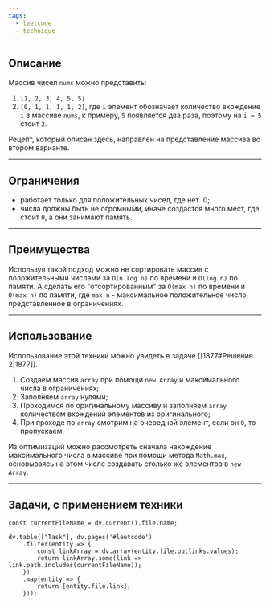 ```yaml
---
tags:
  - leetcode
  - technique
---
```

## Описание

Массив чисел `nums` можно представить:
1. `[1, 2, 3, 4, 5, 5]`
2. `[0, 1, 1, 1, 1, 2]`, где `i` элемент обозначает количество вхождение `i` в массиве `nums`, к примеру, `5` появляется два раза, поэтому на `i = 5` стоит `2`.

Рецепт, который описан здесь, направлен на представление массива во втором варианте.

---
## Ограничения 

- работает только для положительных чисел, где нет `0;
- числа должны быть не огромными, иначе создастся много мест, где стоит `0`, а они занимают память.

---
## Преимущества

Используя такой подход можно не сортировать массив с положительными числами за `O(n log n)` по времени и `O(log n)` по памяти. А сделать его "отсортированным" за `O(max n)` по времени и `O(max n)` по памяти, где `max n` - максимальное положительное число, представленное в ограничениях.

---
## Использование

Использование этой техники можно увидеть в задаче [[1877#Решение 2|1877]].

1. Создаем массив `array` при помощи `new Array` и максимального числа в ограничениях;
2. Заполняем `array` нулями;
3. Проходимся по оригинальному массиву и заполняем `array` количеством вхождений элементов из оригинального;
4. При проходе по `array` смотрим на очередной элемент, если он `0`, то пропускаем.

Из оптимизаций можно рассмотреть сначала нахождение максимального числа в массиве при помощи метода `Math.max`, основываясь на этом числе создавать столько же элементов в `new Array`.

---
## Задачи, с применением техники

```dataviewjs
const currentFileName = dv.current().file.name;

dv.table(["Task"], dv.pages('#leetcode')
	.filter(entity => {
		const linkArray = dv.array(entity.file.outlinks.values);
		return linkArray.some(link => link.path.includes(currentFileName));
	})
	.map(entity => {
		return [entity.file.link];
	}));
```